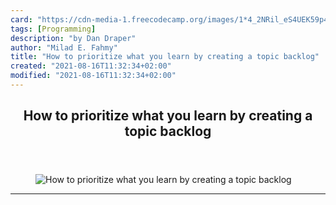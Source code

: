 ```yaml
---
card: "https://cdn-media-1.freecodecamp.org/images/1*4_2NRil_eS4UEK59p4YFAQ.jpeg"
tags: [Programming]
description: "by Dan Draper"
author: "Milad E. Fahmy"
title: "How to prioritize what you learn by creating a topic backlog"
created: "2021-08-16T11:32:34+02:00"
modified: "2021-08-16T11:32:34+02:00"
---
```

<div class="site-wrapper">
<main id="site-main" class="site-main outer">
<div class="inner">
<article class="post-full post tag-programming tag-technology tag-personal-development tag-education tag-coding ">
<header class="post-full-header">
<h1 class="post-full-title">How to prioritize what you learn by creating a topic backlog</h1>
</header>
<figure class="post-full-image">
<picture>
<source media="(max-width: 700px)" sizes="1px" srcset="data:image/gif;base64,R0lGODlhAQABAIAAAAAAAP///yH5BAEAAAAALAAAAAABAAEAAAIBRAA7 1w">
<source media="(min-width: 701px)" sizes="(max-width: 800px) 400px,
(max-width: 1170px) 700px,
1400px" srcset="https://cdn-media-1.freecodecamp.org/images/1*4_2NRil_eS4UEK59p4YFAQ.jpeg 300w,
https://cdn-media-1.freecodecamp.org/images/1*4_2NRil_eS4UEK59p4YFAQ.jpeg 600w,
https://cdn-media-1.freecodecamp.org/images/1*4_2NRil_eS4UEK59p4YFAQ.jpeg 1000w,
https://cdn-media-1.freecodecamp.org/images/1*4_2NRil_eS4UEK59p4YFAQ.jpeg 2000w">
<img onerror="this.style.display='none'" src="https://cdn-media-1.freecodecamp.org/images/1*4_2NRil_eS4UEK59p4YFAQ.jpeg" alt="How to prioritize what you learn by creating a topic backlog">
</picture>
</figure>
<section class="post-full-content">
<div class="post-content medium-migrated-article">
</div>
<hr>
</section>
</article>
</div>
</main>
</div>
<!-- Google Tag Manager (noscript) -->
<!-- End Google Tag Manager (noscript) -->
